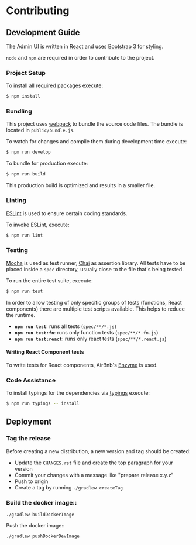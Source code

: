 # Contributing


## Development Guide

The Admin UI is written in [React](https://facebook.github.io/react/) and uses
[Bootstrap 3](http://getbootstrap.com/) for styling.

`node` and `npm` are required in order to contribute to the project.


### Project Setup

To install all required packages execute:

```sh
$ npm install
```

### Bundling

This project uses [webpack](https://webpack.github.io/) to bundle the source
code files. The bundle is located in `public/bundle.js`.

To watch for changes and compile them during development time execute:

```sh
$ npm run develop
```

To bundle for production execute:

```sh
$ npm run build
```

This production build is optimized and results in a smaller file.


### Linting

[ESLint](http://eslint.org/) is used to ensure certain coding standards.

To invoke ESLint, execute:

```sh
$ npm run lint
```


### Testing

[Mocha](https://mochajs.org/) is used as test runner, [Chai](http://chaijs.com/)
as assertion library. All tests have to be placed inside a `spec` directory,
usually close to the file that's being tested.

To run the entire test suite, execute:

```sh
$ npm run test
```

In order to allow testing of only specific groups of tests (functions, React
components) there are multiple test scripts available. This helps to reduce
the runtime.

- **`npm run test`**: runs all tests (`spec/**/*.js`)
- **`npm run test:fn`**: runs only function tests (`spec/**/*.fn.js`)
- **`npm run test:react`**: runs only react tests (`spec/**/*.react.js`)


#### Writing React Component tests

To write tests for React components, AirBnb's [Enzyme](http://airbnb.io/enzyme/)
is used.


### Code Assistance

To install typings for the dependencies via [typings](https://github.com/typings/typings)
execute:

```sh
$ npm run typings -- install
```


## Deployment

### Tag the release

Before creating a new distribution, a new version and tag should be created:

- Update the ``CHANGES.rst`` file and create the top paragraph for your version
- Commit your changes with a message like "prepare release x.y.z"
- Push to origin
- Create a tag by running ``./gradlew createTag``

### Build the docker image::

```
./gradlew buildDockerImage
```

Push the docker image::

```
./gradlew pushDockerDevImage
```

